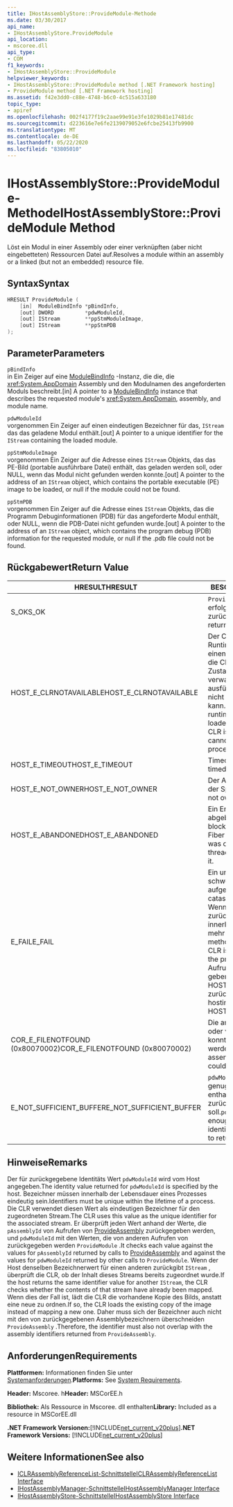 ```yaml
---
title: IHostAssemblyStore::ProvideModule-Methode
ms.date: 03/30/2017
api_name:
- IHostAssemblyStore.ProvideModule
api_location:
- mscoree.dll
api_type:
- COM
f1_keywords:
- IHostAssemblyStore::ProvideModule
helpviewer_keywords:
- IHostAssemblyStore::ProvideModule method [.NET Framework hosting]
- ProvideModule method [.NET Framework hosting]
ms.assetid: f42e3dd0-c88e-4748-b6c0-4c515a633180
topic_type:
- apiref
ms.openlocfilehash: 002f4177f19c2aae99e91e3fe1029b81e17481dc
ms.sourcegitcommit: d223616e7e6fe2139079052e6fcbe25413fb9900
ms.translationtype: MT
ms.contentlocale: de-DE
ms.lasthandoff: 05/22/2020
ms.locfileid: "83805010"
---
```

# <a name="ihostassemblystoreprovidemodule-method"></a><span data-ttu-id="c4dab-102">IHostAssemblyStore::ProvideModule-Methode</span><span class="sxs-lookup"><span data-stu-id="c4dab-102">IHostAssemblyStore::ProvideModule Method</span></span>
<span data-ttu-id="c4dab-103">Löst ein Modul in einer Assembly oder einer verknüpften (aber nicht eingebetteten) Ressourcen Datei auf.</span><span class="sxs-lookup"><span data-stu-id="c4dab-103">Resolves a module within an assembly or a linked (but not an embedded) resource file.</span></span>  
  
## <a name="syntax"></a><span data-ttu-id="c4dab-104">Syntax</span><span class="sxs-lookup"><span data-stu-id="c4dab-104">Syntax</span></span>  
  
```cpp  
HRESULT ProvideModule (  
    [in]  ModuleBindInfo *pBindInfo,  
    [out] DWORD          *pdwModuleId,  
    [out] IStream        **ppStmModuleImage,  
    [out] IStream        **ppStmPDB  
);  
```  
  
## <a name="parameters"></a><span data-ttu-id="c4dab-105">Parameter</span><span class="sxs-lookup"><span data-stu-id="c4dab-105">Parameters</span></span>  
 `pBindInfo`  
 <span data-ttu-id="c4dab-106">in Ein Zeiger auf eine [ModuleBindInfo](modulebindinfo-structure.md) -Instanz, die die, die <xref:System.AppDomain> Assembly und den Modulnamen des angeforderten Moduls beschreibt.</span><span class="sxs-lookup"><span data-stu-id="c4dab-106">[in] A pointer to a [ModuleBindInfo](modulebindinfo-structure.md) instance that describes the requested module's <xref:System.AppDomain>, assembly, and module name.</span></span>  
  
 `pdwModuleId`  
 <span data-ttu-id="c4dab-107">vorgenommen Ein Zeiger auf einen eindeutigen Bezeichner für das, `IStream` das das geladene Modul enthält.</span><span class="sxs-lookup"><span data-stu-id="c4dab-107">[out] A pointer to a unique identifier for the `IStream` containing the loaded module.</span></span>  
  
 `ppStmModuleImage`  
 <span data-ttu-id="c4dab-108">vorgenommen Ein Zeiger auf die Adresse eines `IStream` Objekts, das das PE-Bild (portable ausführbare Datei) enthält, das geladen werden soll, oder NULL, wenn das Modul nicht gefunden werden konnte.</span><span class="sxs-lookup"><span data-stu-id="c4dab-108">[out] A pointer to the address of an `IStream` object, which contains the portable executable (PE) image to be loaded, or null if the module could not be found.</span></span>  
  
 `ppStmPDB`  
 <span data-ttu-id="c4dab-109">vorgenommen Ein Zeiger auf die Adresse eines `IStream` Objekts, das die Programm Debuginformationen (PDB) für das angeforderte Modul enthält, oder NULL, wenn die PDB-Datei nicht gefunden wurde.</span><span class="sxs-lookup"><span data-stu-id="c4dab-109">[out] A pointer to the address of an `IStream` object, which contains the program debug (PDB) information for the requested module, or null if the .pdb file could not be found.</span></span>  
  
## <a name="return-value"></a><span data-ttu-id="c4dab-110">Rückgabewert</span><span class="sxs-lookup"><span data-stu-id="c4dab-110">Return Value</span></span>  
  
|<span data-ttu-id="c4dab-111">HRESULT</span><span class="sxs-lookup"><span data-stu-id="c4dab-111">HRESULT</span></span>|<span data-ttu-id="c4dab-112">BESCHREIBUNG</span><span class="sxs-lookup"><span data-stu-id="c4dab-112">Description</span></span>|  
|-------------|-----------------|  
|<span data-ttu-id="c4dab-113">S_OK</span><span class="sxs-lookup"><span data-stu-id="c4dab-113">S_OK</span></span>|<span data-ttu-id="c4dab-114">`ProvideModule`wurde erfolgreich zurückgegeben.</span><span class="sxs-lookup"><span data-stu-id="c4dab-114">`ProvideModule` returned successfully.</span></span>|  
|<span data-ttu-id="c4dab-115">HOST_E_CLRNOTAVAILABLE</span><span class="sxs-lookup"><span data-stu-id="c4dab-115">HOST_E_CLRNOTAVAILABLE</span></span>|<span data-ttu-id="c4dab-116">Der Common Language Runtime (CLR) wurde nicht in einen Prozess geladen, oder die CLR befindet sich in einem Zustand, in dem Sie verwalteten Code nicht ausführen oder den-Befehl nicht erfolgreich verarbeiten kann.</span><span class="sxs-lookup"><span data-stu-id="c4dab-116">The common language runtime (CLR) has not been loaded into a process, or the CLR is in a state in which it cannot run managed code or process the call successfully.</span></span>|  
|<span data-ttu-id="c4dab-117">HOST_E_TIMEOUT</span><span class="sxs-lookup"><span data-stu-id="c4dab-117">HOST_E_TIMEOUT</span></span>|<span data-ttu-id="c4dab-118">Timeout des Aufrufes.</span><span class="sxs-lookup"><span data-stu-id="c4dab-118">The call timed out.</span></span>|  
|<span data-ttu-id="c4dab-119">HOST_E_NOT_OWNER</span><span class="sxs-lookup"><span data-stu-id="c4dab-119">HOST_E_NOT_OWNER</span></span>|<span data-ttu-id="c4dab-120">Der Aufrufer ist nicht Besitzer der Sperre.</span><span class="sxs-lookup"><span data-stu-id="c4dab-120">The caller does not own the lock.</span></span>|  
|<span data-ttu-id="c4dab-121">HOST_E_ABANDONED</span><span class="sxs-lookup"><span data-stu-id="c4dab-121">HOST_E_ABANDONED</span></span>|<span data-ttu-id="c4dab-122">Ein Ereignis wurde abgebrochen, während ein blockierter Thread oder eine Fiber darauf wartete.</span><span class="sxs-lookup"><span data-stu-id="c4dab-122">An event was canceled while a blocked thread or fiber was waiting on it.</span></span>|  
|<span data-ttu-id="c4dab-123">E_FAIL</span><span class="sxs-lookup"><span data-stu-id="c4dab-123">E_FAIL</span></span>|<span data-ttu-id="c4dab-124">Ein unbekannter schwerwiegender Fehler ist aufgetreten.</span><span class="sxs-lookup"><span data-stu-id="c4dab-124">An unknown catastrophic failure occurred.</span></span> <span data-ttu-id="c4dab-125">Wenn eine Methode E_FAIL zurückgibt, ist die CLR innerhalb des Prozesses nicht mehr verwendbar.</span><span class="sxs-lookup"><span data-stu-id="c4dab-125">When a method returns E_FAIL, the CLR is no longer usable within the process.</span></span> <span data-ttu-id="c4dab-126">Nachfolgende Aufrufe von Hostingmethoden geben HOST_E_CLRNOTAVAILABLE zurück.</span><span class="sxs-lookup"><span data-stu-id="c4dab-126">Subsequent calls to hosting methods return HOST_E_CLRNOTAVAILABLE.</span></span>|  
|<span data-ttu-id="c4dab-127">COR_E_FILENOTFOUND (0x80070002)</span><span class="sxs-lookup"><span data-stu-id="c4dab-127">COR_E_FILENOTFOUND (0x80070002)</span></span>|<span data-ttu-id="c4dab-128">Die angeforderte Assembly oder verknüpfte Ressource konnte nicht gefunden werden.</span><span class="sxs-lookup"><span data-stu-id="c4dab-128">The requested assembly or linked resource could not be located.</span></span>|  
|<span data-ttu-id="c4dab-129">E_NOT_SUFFICIENT_BUFFER</span><span class="sxs-lookup"><span data-stu-id="c4dab-129">E_NOT_SUFFICIENT_BUFFER</span></span>|<span data-ttu-id="c4dab-130">`pdwModuleId`ist nicht groß genug, um den Bezeichner zu enthalten, der vom Host zurückgegeben werden soll.</span><span class="sxs-lookup"><span data-stu-id="c4dab-130">`pdwModuleId` is not large enough to contain the identifier that the host wants to return.</span></span>|  
  
## <a name="remarks"></a><span data-ttu-id="c4dab-131">Hinweise</span><span class="sxs-lookup"><span data-stu-id="c4dab-131">Remarks</span></span>  
 <span data-ttu-id="c4dab-132">Der für zurückgegebene Identitäts Wert `pdwModuleId` wird vom Host angegeben.</span><span class="sxs-lookup"><span data-stu-id="c4dab-132">The identity value returned for `pdwModuleId` is specified by the host.</span></span> <span data-ttu-id="c4dab-133">Bezeichner müssen innerhalb der Lebensdauer eines Prozesses eindeutig sein.</span><span class="sxs-lookup"><span data-stu-id="c4dab-133">Identifiers must be unique within the lifetime of a process.</span></span> <span data-ttu-id="c4dab-134">Die CLR verwendet diesen Wert als eindeutigen Bezeichner für den zugeordneten Stream.</span><span class="sxs-lookup"><span data-stu-id="c4dab-134">The CLR uses this value as the unique identifier for the associated stream.</span></span> <span data-ttu-id="c4dab-135">Er überprüft jeden Wert anhand der Werte, die `pAssemblyId` von Aufrufen von [ProvideAssembly](ihostassemblystore-provideassembly-method.md) zurückgegeben werden, und `pdwModuleId` mit den Werten, die von anderen Aufrufen von zurückgegeben werden `ProvideModule` .</span><span class="sxs-lookup"><span data-stu-id="c4dab-135">It checks each value against the values for `pAssemblyId` returned by calls to [ProvideAssembly](ihostassemblystore-provideassembly-method.md) and against the values for `pdwModuleId` returned by other calls to `ProvideModule`.</span></span> <span data-ttu-id="c4dab-136">Wenn der Host denselben Bezeichnerwert für einen anderen zurückgibt `IStream` , überprüft die CLR, ob der Inhalt dieses Streams bereits zugeordnet wurde.</span><span class="sxs-lookup"><span data-stu-id="c4dab-136">If the host returns the same identifier value for another `IStream`, the CLR checks whether the contents of that stream have already been mapped.</span></span> <span data-ttu-id="c4dab-137">Wenn dies der Fall ist, lädt die CLR die vorhandene Kopie des Bilds, anstatt eine neue zu ordnen.</span><span class="sxs-lookup"><span data-stu-id="c4dab-137">If so, the CLR loads the existing copy of the image instead of mapping a new one.</span></span> <span data-ttu-id="c4dab-138">Daher muss sich der Bezeichner auch nicht mit den von zurückgegebenen Assemblybezeichnern überschneiden `ProvideAssembly` .</span><span class="sxs-lookup"><span data-stu-id="c4dab-138">Therefore, the identifier must also not overlap with the assembly identifiers returned from `ProvideAssembly`.</span></span>  
  
## <a name="requirements"></a><span data-ttu-id="c4dab-139">Anforderungen</span><span class="sxs-lookup"><span data-stu-id="c4dab-139">Requirements</span></span>  
 <span data-ttu-id="c4dab-140">**Plattformen:** Informationen finden Sie unter [Systemanforderungen](../../get-started/system-requirements.md).</span><span class="sxs-lookup"><span data-stu-id="c4dab-140">**Platforms:** See [System Requirements](../../get-started/system-requirements.md).</span></span>  
  
 <span data-ttu-id="c4dab-141">**Header:** Mscoree. h</span><span class="sxs-lookup"><span data-stu-id="c4dab-141">**Header:** MSCorEE.h</span></span>  
  
 <span data-ttu-id="c4dab-142">**Bibliothek:** Als Ressource in Mscoree. dll enthalten</span><span class="sxs-lookup"><span data-stu-id="c4dab-142">**Library:** Included as a resource in MSCorEE.dll</span></span>  
  
 <span data-ttu-id="c4dab-143">**.NET Framework Versionen:**[!INCLUDE[net_current_v20plus](../../../../includes/net-current-v20plus-md.md)]</span><span class="sxs-lookup"><span data-stu-id="c4dab-143">**.NET Framework Versions:** [!INCLUDE[net_current_v20plus](../../../../includes/net-current-v20plus-md.md)]</span></span>  
  
## <a name="see-also"></a><span data-ttu-id="c4dab-144">Weitere Informationen</span><span class="sxs-lookup"><span data-stu-id="c4dab-144">See also</span></span>

- [<span data-ttu-id="c4dab-145">ICLRAssemblyReferenceList-Schnittstelle</span><span class="sxs-lookup"><span data-stu-id="c4dab-145">ICLRAssemblyReferenceList Interface</span></span>](iclrassemblyreferencelist-interface.md)
- [<span data-ttu-id="c4dab-146">IHostAssemblyManager-Schnittstelle</span><span class="sxs-lookup"><span data-stu-id="c4dab-146">IHostAssemblyManager Interface</span></span>](ihostassemblymanager-interface.md)
- [<span data-ttu-id="c4dab-147">IHostAssemblyStore-Schnittstelle</span><span class="sxs-lookup"><span data-stu-id="c4dab-147">IHostAssemblyStore Interface</span></span>](ihostassemblystore-interface.md)
